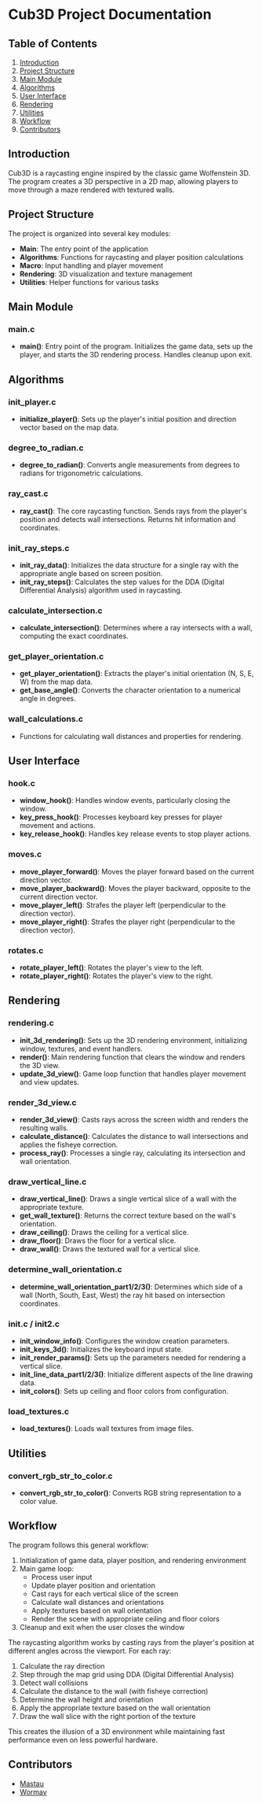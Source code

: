 # Cub3D Project Documentation

## Table of Contents
1. [Introduction](#introduction)
2. [Project Structure](#project-structure)
3. [Main Module](#main-module)
4. [Algorithms](#algorithms)
5. [User Interface](#user-interface)
6. [Rendering](#rendering)
7. [Utilities](#utilities)
8. [Workflow](#workflow)
9. [Contributors](#contributors)

## Introduction

Cub3D is a raycasting engine inspired by the classic game Wolfenstein 3D. The program creates a 3D perspective in a 2D map, allowing players to move through a maze rendered with textured walls.

## Project Structure

The project is organized into several key modules:

- **Main**: The entry point of the application
- **Algorithms**: Functions for raycasting and player position calculations
- **Macro**: Input handling and player movement
- **Rendering**: 3D visualization and texture management
- **Utilities**: Helper functions for various tasks

## Main Module

### main.c

- **main()**: Entry point of the program. Initializes the game data, sets up the player, and starts the 3D rendering process. Handles cleanup upon exit.

## Algorithms

### init_player.c
- **initialize_player()**: Sets up the player's initial position and direction vector based on the map data.

### degree_to_radian.c
- **degree_to_radian()**: Converts angle measurements from degrees to radians for trigonometric calculations.

### ray_cast.c
- **ray_cast()**: The core raycasting function. Sends rays from the player's position and detects wall intersections. Returns hit information and coordinates.

### init_ray_steps.c
- **init_ray_data()**: Initializes the data structure for a single ray with the appropriate angle based on screen position.
- **init_ray_steps()**: Calculates the step values for the DDA (Digital Differential Analysis) algorithm used in raycasting.

### calculate_intersection.c
- **calculate_intersection()**: Determines where a ray intersects with a wall, computing the exact coordinates.

### get_player_orientation.c
- **get_player_orientation()**: Extracts the player's initial orientation (N, S, E, W) from the map data.
- **get_base_angle()**: Converts the character orientation to a numerical angle in degrees.

### wall_calculations.c
- Functions for calculating wall distances and properties for rendering.

## User Interface

### hook.c
- **window_hook()**: Handles window events, particularly closing the window.
- **key_press_hook()**: Processes keyboard key presses for player movement and actions.
- **key_release_hook()**: Handles key release events to stop player actions.

### moves.c
- **move_player_forward()**: Moves the player forward based on the current direction vector.
- **move_player_backward()**: Moves the player backward, opposite to the current direction vector.
- **move_player_left()**: Strafes the player left (perpendicular to the direction vector).
- **move_player_right()**: Strafes the player right (perpendicular to the direction vector).

### rotates.c
- **rotate_player_left()**: Rotates the player's view to the left.
- **rotate_player_right()**: Rotates the player's view to the right.

## Rendering

### rendering.c
- **init_3d_rendering()**: Sets up the 3D rendering environment, initializing window, textures, and event handlers.
- **render()**: Main rendering function that clears the window and renders the 3D view.
- **update_3d_view()**: Game loop function that handles player movement and view updates.

### render_3d_view.c
- **render_3d_view()**: Casts rays across the screen width and renders the resulting walls.
- **calculate_distance()**: Calculates the distance to wall intersections and applies the fisheye correction.
- **process_ray()**: Processes a single ray, calculating its intersection and wall orientation.

### draw_vertical_line.c
- **draw_vertical_line()**: Draws a single vertical slice of a wall with the appropriate texture.
- **get_wall_texture()**: Returns the correct texture based on the wall's orientation.
- **draw_ceiling()**: Draws the ceiling for a vertical slice.
- **draw_floor()**: Draws the floor for a vertical slice.
- **draw_wall()**: Draws the textured wall for a vertical slice.

### determine_wall_orientation.c
- **determine_wall_orientation_part1/2/3()**: Determines which side of a wall (North, South, East, West) the ray hit based on intersection coordinates.

### init.c / init2.c
- **init_window_info()**: Configures the window creation parameters.
- **init_keys_3d()**: Initializes the keyboard input state.
- **init_render_params()**: Sets up the parameters needed for rendering a vertical slice.
- **init_line_data_part1/2/3()**: Initialize different aspects of the line drawing data.
- **init_colors()**: Sets up ceiling and floor colors from configuration.

### load_textures.c
- **load_textures()**: Loads wall textures from image files.

## Utilities

### convert_rgb_str_to_color.c
- **convert_rgb_str_to_color()**: Converts RGB string representation to a color value.

## Workflow

The program follows this general workflow:

1. Initialization of game data, player position, and rendering environment
2. Main game loop:
   - Process user input
   - Update player position and orientation
   - Cast rays for each vertical slice of the screen
   - Calculate wall distances and orientations
   - Apply textures based on wall orientation
   - Render the scene with appropriate ceiling and floor colors
3. Cleanup and exit when the user closes the window

The raycasting algorithm works by casting rays from the player's position at different angles across the viewport. For each ray:
1. Calculate the ray direction
2. Step through the map grid using DDA (Digital Differential Analysis)
3. Detect wall collisions
4. Calculate the distance to the wall (with fisheye correction)
5. Determine the wall height and orientation
6. Apply the appropriate texture based on the wall orientation
7. Draw the wall slice with the right portion of the texture

This creates the illusion of a 3D environment while maintaining fast performance even on less powerful hardware.

## Contributors

- [Mastau](https://github.com/Mastau)
- [Wormav](https://github.com/Wormav)

